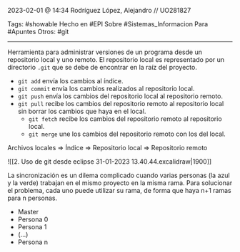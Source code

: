 2023-02-01 @ 14:34
Rodríguez López, Alejandro // UO281827

Tags:
	#showable
	Hecho en #EPI
	Sobre #Sistemas_Informacion 
	Para #Apuntes 
	Otros: #git
<hr>

Herramienta para administrar versiones de un programa desde un repositorio local y uno remoto.
El repositorio local es representado por un directorio `.git` que se debe de encontrar en la raíz del proyecto.

- `git add` envía los cambios al índice.
- `git commit` envía los cambios realizados al repositorio local.
- `git push` envía los cambios del repositorio local al repositorio remoto.
- `git pull` recibe los cambios del repositorio remoto al repositorio local sin borrar los cambios que haya en el local.
	- `git fetch` recibe los cambios del repositorio remoto al repositorio local.
	- `git merge` une los cambios del repositorio remoto con los del local.

Archivos locales => Índice => Repositorio local => Repositorio remoto

![[2. Uso de git desde eclipse 31-01-2023 13.40.44.excalidraw|1900]]

La sincronización es un dilema complicado cuando varias personas (la azul y la verde) trabajan en el mismo proyecto en la misma rama. Para solucionar el problema, cada uno puede utilizar su rama, de forma que haya n+1 ramas para n personas.
- Master
- Persona 0
- Persona 1
- (...)
- Persona n
